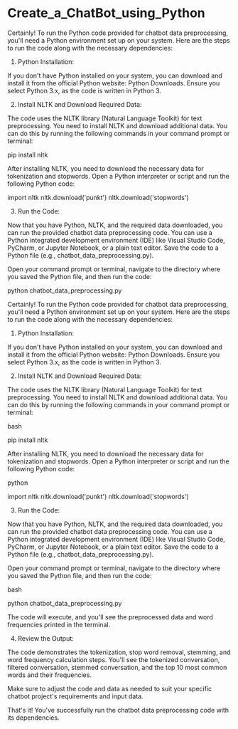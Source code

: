 # Create_a_ChatBot_using_Python

Certainly! To run the Python code provided for chatbot data preprocessing, you'll need a Python environment set up on your system. Here are the steps to run the code along with the necessary dependencies:

1. Python Installation:

If you don't have Python installed on your system, you can download and install it from the official Python website: Python Downloads. Ensure you select Python 3.x, as the code is written in Python 3.

2. Install NLTK and Download Required Data:

The code uses the NLTK library (Natural Language Toolkit) for text preprocessing. You need to install NLTK and download additional data. You can do this by running the following commands in your command prompt or terminal:

pip install nltk

After installing NLTK, you need to download the necessary data for tokenization and stopwords. Open a Python interpreter or script and run the following Python code:

import nltk
nltk.download('punkt')
nltk.download('stopwords')

3. Run the Code:

Now that you have Python, NLTK, and the required data downloaded, you can run the provided chatbot data preprocessing code. You can use a Python integrated development environment (IDE) like Visual Studio Code, PyCharm, or Jupyter Notebook, or a plain text editor. Save the code to a Python file (e.g., chatbot_data_preprocessing.py).

Open your command prompt or terminal, navigate to the directory where you saved the Python file, and then run the code:

python chatbot_data_preprocessing.py

Certainly! To run the Python code provided for chatbot data preprocessing, you'll need a Python environment set up on your system. Here are the steps to run the code along with the necessary dependencies:

1. Python Installation:

If you don't have Python installed on your system, you can download and install it from the official Python website: Python Downloads. Ensure you select Python 3.x, as the code is written in Python 3.

2. Install NLTK and Download Required Data:

The code uses the NLTK library (Natural Language Toolkit) for text preprocessing. You need to install NLTK and download additional data. You can do this by running the following commands in your command prompt or terminal:

bash

pip install nltk

After installing NLTK, you need to download the necessary data for tokenization and stopwords. Open a Python interpreter or script and run the following Python code:

python

import nltk
nltk.download('punkt')
nltk.download('stopwords')

3. Run the Code:

Now that you have Python, NLTK, and the required data downloaded, you can run the provided chatbot data preprocessing code. You can use a Python integrated development environment (IDE) like Visual Studio Code, PyCharm, or Jupyter Notebook, or a plain text editor. Save the code to a Python file (e.g., chatbot_data_preprocessing.py).

Open your command prompt or terminal, navigate to the directory where you saved the Python file, and then run the code:

bash

python chatbot_data_preprocessing.py

The code will execute, and you'll see the preprocessed data and word frequencies printed in the terminal.

4. Review the Output:

The code demonstrates the tokenization, stop word removal, stemming, and word frequency calculation steps. You'll see the tokenized conversation, filtered conversation, stemmed conversation, and the top 10 most common words and their frequencies.

Make sure to adjust the code and data as needed to suit your specific chatbot project's requirements and input data.

That's it! You've successfully run the chatbot data preprocessing code with its dependencies.

